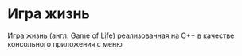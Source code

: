 # Игра жизнь  
Игра жизнь (англ. Game of Life) реализованная на C++ в качестве консольного приложения с меню
